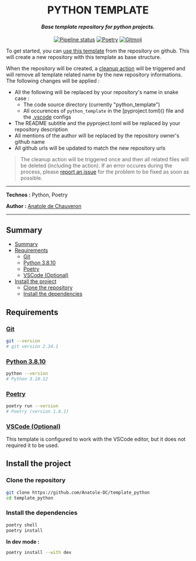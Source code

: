 <h1 align="center">PYTHON TEMPLATE</h1>

_<h4 align="center">Base template repository for python projects.</h4>_

<div align="center">

[![Pipeline status](https://github.com/Anatole-DC/template_python/actions/workflows/base.yml/badge.svg)](https://github.com/Anatole-DC/template_python/actions)
[![Poetry](https://img.shields.io/endpoint?url=https://python-poetry.org/badge/v0.json)](https://python-poetry.org/)
[![Gitmoji](https://img.shields.io/badge/gitmoji-%20😜%20😍-FFDD67.svg)](https://gitmoji.carloscuesta.me/)

</div>

To get started, you can [use this template](https://github.com/new?template_name=template_python&template_owner=Anatole-DC) from the repository on github. This will create a new repository with this template as base structure.

When the repository will be created, a [cleanup action]() will be triggered and will remove all template related name by the new repository informations. The following changes will be applied :
- All the following will be replaced by your repository's name in snake case :
  - The code source directory (currently "python_template")
  - All occurences of `python_template` in the [pyproject.toml)() file and the [.vscode]() configs
- The README subtitle and the pyproject.toml will be replaced by your repository description
- All mentions of the author will be replaced by the repository owner's github name
- All github urls will be updated to match the new repository urls

> The cleanup action will be triggered once and then all related files will be deleted (including the action).
> If an error occures during the process, please [report an issue]() for the problem to be fixed as soon as possible.

___

**Technos :** Python, Poetry

**Author :** [Anatole de Chauveron](https://github.com/Anatole-DC)

___

## Summary

- [Summary](#summary)
- [Requirements](#requirements)
  - [Git](#git)
  - [Python 3.8.10](#python-3810)
  - [Poetry](#poetry)
  - [VSCode (Optional)](#vscode-optional)
- [Install the project](#install-the-project)
  - [Clone the repository](#clone-the-repository)
  - [Install the dependencies](#install-the-dependencies)

## Requirements

### [Git](https://git-scm.com/)

```bash
git --version
# git version 2.34.1
```

### [Python 3.8.10](https://www.python.org/)

```bash
python --version
# Python 3.10.12
```

### [Poetry](https://python-poetry.org/)

```bash
poetry run --version
# Poetry (version 1.6.1)
```

### [VSCode (Optional)](https://code.visualstudio.com/)

This template is configured to work with the VSCode editor, but it does not required it to be used.

## Install the project

### Clone the repository

```bash
git clone https://github.com/Anatole-DC/template_python
cd template_python
```

### Install the dependencies

```bash
poetry shell
poetry install
```

**In dev mode :**

```bash
poetry install --with dev
```
